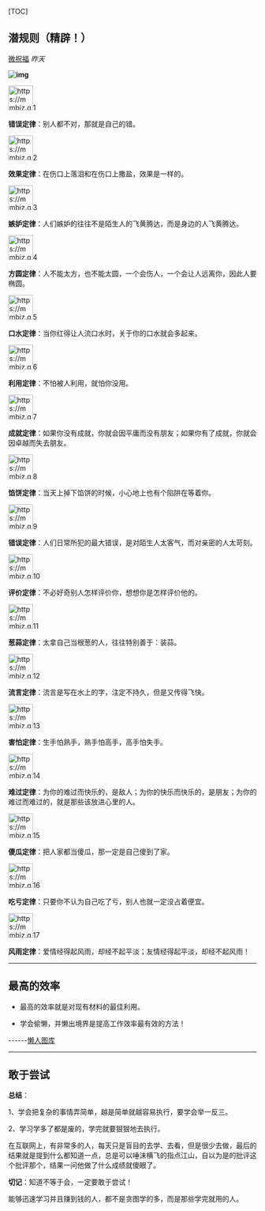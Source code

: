 
[TOC]

## 潜规则（精辟！）

[微祝福](javascript:void(0);) *昨天*

**![img](https://mmbiz.qpic.cn/mmbiz_gif/4Akmg7ibPD0mwh0aQ3oOMUVV8nw9pvlCgiba9iaygeS6kCNEyjkKXcV3TQNdcib8zR9Wf1yaXNhbKibuPeJftWnNYUw/640?wx_fmt=gif&wx_lazy=1&&&&&&&&&&&&&&tp=webp&wxfrom=5)**

<img src="https://mmbiz.qpic.cn/mmbiz_gif/usH55WOiaTQWUe2gzMDKG6bHADn9awO1rFJ56ibUXn9Yao5VdPg5OW8aAjQxTw1tlS6d9lFGT15QViaiapu8CxQqRA/640?wx_fmt=gif" alt="https://mmbiz.qpic.cn/mmbiz_gif/usH55WOiaTQWUe2gzMDKG6bHADn9awO1rFJ56ibUXn9Yao5VdPg5OW8aAjQxTw1tlS6d9lFGT15QViaiapu8CxQqRA/640?wx_fmt=gif" height="50px"/></img>1

**错误定律**：别人都不对，那就是自己的错。

<img src="https://mmbiz.qpic.cn/mmbiz_gif/usH55WOiaTQWUe2gzMDKG6bHADn9awO1rFJ56ibUXn9Yao5VdPg5OW8aAjQxTw1tlS6d9lFGT15QViaiapu8CxQqRA/640?wx_fmt=gif" alt="https://mmbiz.qpic.cn/mmbiz_gif/usH55WOiaTQWUe2gzMDKG6bHADn9awO1rFJ56ibUXn9Yao5VdPg5OW8aAjQxTw1tlS6d9lFGT15QViaiapu8CxQqRA/640?wx_fmt=gif" height="50px"/></img>2

**效果定律**：在伤口上落泪和在伤口上撒盐，效果是一样的。

<img src="https://mmbiz.qpic.cn/mmbiz_gif/usH55WOiaTQWUe2gzMDKG6bHADn9awO1rFJ56ibUXn9Yao5VdPg5OW8aAjQxTw1tlS6d9lFGT15QViaiapu8CxQqRA/640?wx_fmt=gif" alt="https://mmbiz.qpic.cn/mmbiz_gif/usH55WOiaTQWUe2gzMDKG6bHADn9awO1rFJ56ibUXn9Yao5VdPg5OW8aAjQxTw1tlS6d9lFGT15QViaiapu8CxQqRA/640?wx_fmt=gif" height="50px"/></img>3

**嫉妒定律**：人们嫉妒的往往不是陌生人的飞黄腾达，而是身边的人飞黄腾达。

<img src="https://mmbiz.qpic.cn/mmbiz_gif/usH55WOiaTQWUe2gzMDKG6bHADn9awO1rFJ56ibUXn9Yao5VdPg5OW8aAjQxTw1tlS6d9lFGT15QViaiapu8CxQqRA/640?wx_fmt=gif" alt="https://mmbiz.qpic.cn/mmbiz_gif/usH55WOiaTQWUe2gzMDKG6bHADn9awO1rFJ56ibUXn9Yao5VdPg5OW8aAjQxTw1tlS6d9lFGT15QViaiapu8CxQqRA/640?wx_fmt=gif" height="50px"/></img>4

**方圆定律**：人不能太方，也不能太圆，一个会伤人，一个会让人远离你，因此人要椭圆。

<img src="https://mmbiz.qpic.cn/mmbiz_gif/usH55WOiaTQWUe2gzMDKG6bHADn9awO1rFJ56ibUXn9Yao5VdPg5OW8aAjQxTw1tlS6d9lFGT15QViaiapu8CxQqRA/640?wx_fmt=gif" alt="https://mmbiz.qpic.cn/mmbiz_gif/usH55WOiaTQWUe2gzMDKG6bHADn9awO1rFJ56ibUXn9Yao5VdPg5OW8aAjQxTw1tlS6d9lFGT15QViaiapu8CxQqRA/640?wx_fmt=gif" height="50px"/></img>5

**口水定律**：当你红得让人流口水时，关于你的口水就会多起来。

<img src="https://mmbiz.qpic.cn/mmbiz_gif/usH55WOiaTQWUe2gzMDKG6bHADn9awO1rFJ56ibUXn9Yao5VdPg5OW8aAjQxTw1tlS6d9lFGT15QViaiapu8CxQqRA/640?wx_fmt=gif" alt="https://mmbiz.qpic.cn/mmbiz_gif/usH55WOiaTQWUe2gzMDKG6bHADn9awO1rFJ56ibUXn9Yao5VdPg5OW8aAjQxTw1tlS6d9lFGT15QViaiapu8CxQqRA/640?wx_fmt=gif" height="50px"/></img>6

**利用定律**：不怕被人利用，就怕你没用。

<img src="https://mmbiz.qpic.cn/mmbiz_gif/usH55WOiaTQWUe2gzMDKG6bHADn9awO1rFJ56ibUXn9Yao5VdPg5OW8aAjQxTw1tlS6d9lFGT15QViaiapu8CxQqRA/640?wx_fmt=gif" alt="https://mmbiz.qpic.cn/mmbiz_gif/usH55WOiaTQWUe2gzMDKG6bHADn9awO1rFJ56ibUXn9Yao5VdPg5OW8aAjQxTw1tlS6d9lFGT15QViaiapu8CxQqRA/640?wx_fmt=gif" height="50px"/></img>7

**成就定律**：如果你没有成就，你就会因平庸而没有朋友；如果你有了成就，你就会因卓越而失去朋友。

<img src="https://mmbiz.qpic.cn/mmbiz_gif/usH55WOiaTQWUe2gzMDKG6bHADn9awO1rFJ56ibUXn9Yao5VdPg5OW8aAjQxTw1tlS6d9lFGT15QViaiapu8CxQqRA/640?wx_fmt=gif" alt="https://mmbiz.qpic.cn/mmbiz_gif/usH55WOiaTQWUe2gzMDKG6bHADn9awO1rFJ56ibUXn9Yao5VdPg5OW8aAjQxTw1tlS6d9lFGT15QViaiapu8CxQqRA/640?wx_fmt=gif" height="50px"/></img>8

**馅饼定律**：当天上掉下馅饼的时候，小心地上也有个陷阱在等着你。

<img src="https://mmbiz.qpic.cn/mmbiz_gif/usH55WOiaTQWUe2gzMDKG6bHADn9awO1rFJ56ibUXn9Yao5VdPg5OW8aAjQxTw1tlS6d9lFGT15QViaiapu8CxQqRA/640?wx_fmt=gif" alt="https://mmbiz.qpic.cn/mmbiz_gif/usH55WOiaTQWUe2gzMDKG6bHADn9awO1rFJ56ibUXn9Yao5VdPg5OW8aAjQxTw1tlS6d9lFGT15QViaiapu8CxQqRA/640?wx_fmt=gif" height="50px"/></img>9

**错误定律**：人们日常所犯的最大错误，是对陌生人太客气，而对亲密的人太苛刻。

<img src="https://mmbiz.qpic.cn/mmbiz_gif/usH55WOiaTQWUe2gzMDKG6bHADn9awO1rFJ56ibUXn9Yao5VdPg5OW8aAjQxTw1tlS6d9lFGT15QViaiapu8CxQqRA/640?wx_fmt=gif" alt="https://mmbiz.qpic.cn/mmbiz_gif/usH55WOiaTQWUe2gzMDKG6bHADn9awO1rFJ56ibUXn9Yao5VdPg5OW8aAjQxTw1tlS6d9lFGT15QViaiapu8CxQqRA/640?wx_fmt=gif" height="50px"/></img>10

**评价定律**：不必好奇别人怎样评价你，想想你是怎样评价他的。

<img src="https://mmbiz.qpic.cn/mmbiz_gif/usH55WOiaTQWUe2gzMDKG6bHADn9awO1rFJ56ibUXn9Yao5VdPg5OW8aAjQxTw1tlS6d9lFGT15QViaiapu8CxQqRA/640?wx_fmt=gif" alt="https://mmbiz.qpic.cn/mmbiz_gif/usH55WOiaTQWUe2gzMDKG6bHADn9awO1rFJ56ibUXn9Yao5VdPg5OW8aAjQxTw1tlS6d9lFGT15QViaiapu8CxQqRA/640?wx_fmt=gif" height="50px"/></img>11

**葱蒜定律**：太拿自己当根葱的人，往往特别善于：装蒜。

<img src="https://mmbiz.qpic.cn/mmbiz_gif/usH55WOiaTQWUe2gzMDKG6bHADn9awO1rFJ56ibUXn9Yao5VdPg5OW8aAjQxTw1tlS6d9lFGT15QViaiapu8CxQqRA/640?wx_fmt=gif" alt="https://mmbiz.qpic.cn/mmbiz_gif/usH55WOiaTQWUe2gzMDKG6bHADn9awO1rFJ56ibUXn9Yao5VdPg5OW8aAjQxTw1tlS6d9lFGT15QViaiapu8CxQqRA/640?wx_fmt=gif" height="50px"/></img>12



**流言定律**：流言是写在水上的字，注定不持久，但是又传得飞快。

<img src="https://mmbiz.qpic.cn/mmbiz_gif/usH55WOiaTQWUe2gzMDKG6bHADn9awO1rFJ56ibUXn9Yao5VdPg5OW8aAjQxTw1tlS6d9lFGT15QViaiapu8CxQqRA/640?wx_fmt=gif" alt="https://mmbiz.qpic.cn/mmbiz_gif/usH55WOiaTQWUe2gzMDKG6bHADn9awO1rFJ56ibUXn9Yao5VdPg5OW8aAjQxTw1tlS6d9lFGT15QViaiapu8CxQqRA/640?wx_fmt=gif" height="50px"/></img>13

**害怕定律**：生手怕熟手，熟手怕高手，高手怕失手。

<img src="https://mmbiz.qpic.cn/mmbiz_gif/usH55WOiaTQWUe2gzMDKG6bHADn9awO1rFJ56ibUXn9Yao5VdPg5OW8aAjQxTw1tlS6d9lFGT15QViaiapu8CxQqRA/640?wx_fmt=gif" alt="https://mmbiz.qpic.cn/mmbiz_gif/usH55WOiaTQWUe2gzMDKG6bHADn9awO1rFJ56ibUXn9Yao5VdPg5OW8aAjQxTw1tlS6d9lFGT15QViaiapu8CxQqRA/640?wx_fmt=gif" height="50px"/></img>14

**难过定律**：为你的难过而快乐的，是敌人；为你的快乐而快乐的，是朋友；为你的难过而难过的，就是那些该放进心里的人。

<img src="https://mmbiz.qpic.cn/mmbiz_gif/usH55WOiaTQWUe2gzMDKG6bHADn9awO1rFJ56ibUXn9Yao5VdPg5OW8aAjQxTw1tlS6d9lFGT15QViaiapu8CxQqRA/640?wx_fmt=gif" alt="https://mmbiz.qpic.cn/mmbiz_gif/usH55WOiaTQWUe2gzMDKG6bHADn9awO1rFJ56ibUXn9Yao5VdPg5OW8aAjQxTw1tlS6d9lFGT15QViaiapu8CxQqRA/640?wx_fmt=gif" height="50px"/></img>15

**傻瓜定律**：把人家都当傻瓜，那一定是自己傻到了家。

<img src="https://mmbiz.qpic.cn/mmbiz_gif/usH55WOiaTQWUe2gzMDKG6bHADn9awO1rFJ56ibUXn9Yao5VdPg5OW8aAjQxTw1tlS6d9lFGT15QViaiapu8CxQqRA/640?wx_fmt=gif" alt="https://mmbiz.qpic.cn/mmbiz_gif/usH55WOiaTQWUe2gzMDKG6bHADn9awO1rFJ56ibUXn9Yao5VdPg5OW8aAjQxTw1tlS6d9lFGT15QViaiapu8CxQqRA/640?wx_fmt=gif" height="50px"/></img>16

**吃亏定律**：只要你不认为自己吃了亏，别人也就一定没占着便宜。

<img src="https://mmbiz.qpic.cn/mmbiz_gif/usH55WOiaTQWUe2gzMDKG6bHADn9awO1rFJ56ibUXn9Yao5VdPg5OW8aAjQxTw1tlS6d9lFGT15QViaiapu8CxQqRA/640?wx_fmt=gif" alt="https://mmbiz.qpic.cn/mmbiz_gif/usH55WOiaTQWUe2gzMDKG6bHADn9awO1rFJ56ibUXn9Yao5VdPg5OW8aAjQxTw1tlS6d9lFGT15QViaiapu8CxQqRA/640?wx_fmt=gif" height="50px"/></img>17

**风雨定律**：爱情经得起风雨，却经不起平淡；友情经得起平淡，却经不起风雨！

---

## 最高的效率

* 最高的效率就是对现有材料的最佳利用。

* 学会偷懒，并懒出境界是提高工作效率最有效的方法！

------[懒人图库](http://www.lanrentuku.com/)

---

## 敢于尝试

**总结**：

1、学会把复杂的事情弄简单，越是简单就越容易执行，要学会举一反三。  

2、学习学多了都是废的，学完就要狠狠地去执行。  

  在互联网上，有非常多的人，每天只是盲目的去学、去看，但是很少去做，最后的结果就是提到什么都知道一点，总是可以唾沫横飞的指点江山，自以为是的批评这个批评那个，结果一问他做了什么成绩就傻眼了。  

**切记**：知道不等于会，一定要敢于尝试！  

能够迅速学习并且赚到钱的人，都不是贪图学的多，而是那些学完就用的人。  

